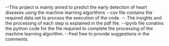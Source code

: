 --This project is mainly aimed to predict the early detection of heart diseases using the machine learning algorithms
--csv file contains the required data set to process the execution of the code.
-- The insights and the processing of each step is explained in the pdf file.
--ipynb file conatins the python code for the file required to complete the processing of the machine learning algorithm.
--Feel free to provide suggestions in the comments.
